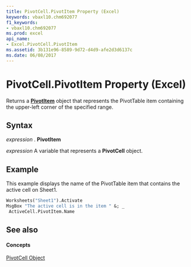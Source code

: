```yaml
---
title: PivotCell.PivotItem Property (Excel)
keywords: vbaxl10.chm692077
f1_keywords:
- vbaxl10.chm692077
ms.prod: excel
api_name:
- Excel.PivotCell.PivotItem
ms.assetid: 3b131e96-8589-9d72-d4d9-afe2d3d6137c
ms.date: 06/08/2017
---
```



# PivotCell.PivotItem Property (Excel)

Returns a  **[PivotItem](Excel.PivotItem.md)** object that represents the PivotTable item containing the upper-left corner of the specified range.


## Syntax

 _expression_ . **PivotItem**

 _expression_ A variable that represents a **PivotCell** object.


## Example

This example displays the name of the PivotTable item that contains the active cell on Sheet1.


```vb
Worksheets("Sheet1").Activate 
MsgBox "The active cell is in the item " &; _ 
 ActiveCell.PivotItem.Name
```


## See also


#### Concepts


[PivotCell Object](Excel.PivotCell.md)

